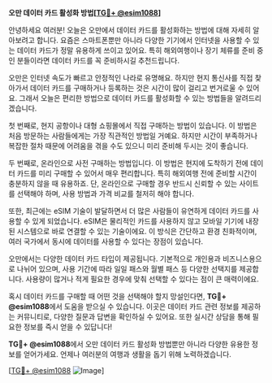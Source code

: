 **오만 데이터 카드 활성화 방법[[TG💪+ @esim1088](https://t.me/s/esim1088)]**

안녕하세요 여러분! 오늘은 오만에서 데이터 카드를 활성화하는 방법에 대해 자세히 알아보려고 합니다. 요즘은 스마트폰뿐만 아니라 다양한 기기에서 인터넷을 사용할 수 있는 데이터 카드가 정말 유용하게 쓰이고 있어요. 특히 해외여행이나 장기 체류를 준비 중인 분들이라면 데이터 카드를 꼭 준비하시길 추천드립니다.

오만은 인터넷 속도가 빠르고 안정적인 나라로 유명해요. 하지만 현지 통신사를 직접 찾아가서 데이터 카드를 구매하거나 등록하는 것은 시간이 많이 걸리고 번거로울 수 있어요. 그래서 오늘은 편리한 방법으로 데이터 카드를 활성화할 수 있는 방법들을 알려드리겠습니다.

첫 번째로, 현지 공항이나 대형 쇼핑몰에서 직접 구매하는 방법이 있습니다. 이 방법은 처음 방문하는 사람들에게는 가장 직관적인 방법일 거예요. 하지만 시간이 부족하거나 복잡한 절차 때문에 어려움을 겪을 수도 있으니 미리 준비해 두시는 것이 좋습니다.

두 번째로, 온라인으로 사전 구매하는 방법입니다. 이 방법은 현지에 도착하기 전에 데이터 카드를 미리 구매할 수 있어서 매우 편리합니다. 특히 해외여행 전에 준비할 시간이 충분하지 않을 때 유용하죠. 단, 온라인으로 구매할 경우 반드시 신뢰할 수 있는 사이트를 선택해야 하며, 사용 방법과 가격 비교를 철저히 해야 합니다.

또한, 최근에는 eSIM 기술이 발달하면서 더 많은 사람들이 유연하게 데이터 카드를 사용할 수 있게 되었습니다. eSIM은 물리적인 카드를 사용하지 않고 모바일 기기에 내장된 시스템으로 바로 연결할 수 있는 기술이에요. 이 방식은 간단하고 환경 친화적이며, 여러 국가에서 동시에 데이터를 사용할 수 있다는 장점이 있습니다.

오만에서는 다양한 데이터 카드 타입이 제공됩니다. 기본적으로 개인용과 비즈니스용으로 나뉘어 있으며, 사용 기간에 따라 일일 패스와 월별 패스 등 다양한 선택지를 제공합니다. 사용량이 많거나 적게 필요한 경우에 맞춰 선택할 수 있다는 점이 큰 매력이에요.

혹시 데이터 카드를 구매할 때 어떤 것을 선택해야 할지 망설인다면, **TG💪+ @esim1088**에서 도움을 받으실 수 있습니다. 이곳은 데이터 카드 관련 정보를 제공하는 커뮤니티로, 다양한 질문과 답변을 확인하실 수 있어요. 또한 실시간 상담을 통해 필요한 정보를 즉시 얻을 수 있답니다!

**TG💪+ @esim1088**에서 오만 데이터 카드 활성화 방법뿐만 아니라 다양한 유용한 정보를 얻어가세요. 언제나 여러분의 여행과 생활을 돕기 위해 노력하겠습니다.

[[TG💪+ @esim1088](https://t.me/s/esim1088) ![Image](https://i.postimg.cc/Y0z9fWf4/image.png)]